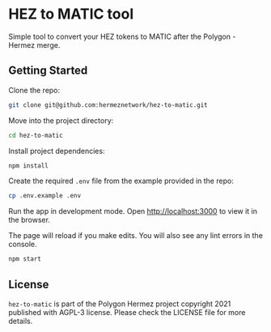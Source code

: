 # HEZ to MATIC tool

Simple tool to convert your HEZ tokens to MATIC after the Polygon - Hermez merge.

## Getting Started

Clone the repo:

```sh
git clone git@github.com:hermeznetwork/hez-to-matic.git
```

Move into the project directory:

```sh
cd hez-to-matic
```

Install project dependencies:

```sh
npm install
```

Create the required `.env` file from the example provided in the repo:

```sh
cp .env.example .env
```

Run the app in development mode. Open [http://localhost:3000](http://localhost:3000) to view it in the browser.

The page will reload if you make edits. You will also see any lint errors in the console.

```sh
npm start
```

## License

`hez-to-matic` is part of the Polygon Hermez project copyright 2021 published with AGPL-3 license. Please check the LICENSE file for more details.
